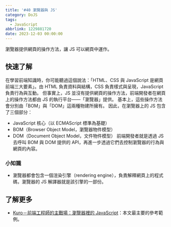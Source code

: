 ```yaml
---
title: '#40 瀏覽器與 JS'
category: DoJS
tags:
  - JavaScript
abbrlink: 1229881720
date: 2023-12-03 00:00:00
---
```

瀏覽器提供網頁的操作方法，讓 JS 可以網頁中運作。
<!--more-->
## 快速了解
在學習前端知識時，你可能聽過這個說法：「HTML、CSS 與 JavaScript 是網頁前端三大要素」。由 HTML 負責資料與結構，CSS 負責樣式與呈現，JavaScript 負責行為與互動。
但事實上，JS 並沒有提供網頁的操作方法，前端開發者在網頁上的操作方法都由 JS 的執行平台——「瀏覽器」提供。
基本上，這些操作方法會分別由「BOM」與「DOM」這兩種物建所擁有。
因此，在瀏覽器上的 JS 包含了三個部分：
- JavaScript 核心（以 ECMAScript 標準為基礎）
- BOM（Browser Object Model，瀏覽器物件模型）
- DOM（Document Object Model，文件物件模型）
前端開發者就是透過 JS 去呼叫 BOM 與 DOM 提供的 API，再進一步透過它們去控制瀏覽器的行為與網頁的內容。
### 小知識
- 瀏覽器都會包含一個渲染引擎（rendering engine），負責解釋網頁上的程式碼，瀏覽器的 JS 解譯器就是該引擎的一部份。
## 了解更多
- [Kuro－前端工程師的主戰場：瀏覽器裡的 JavaScript](https://ithelp.ithome.com.tw/articles/10191666)：本文最主要的參考範例。